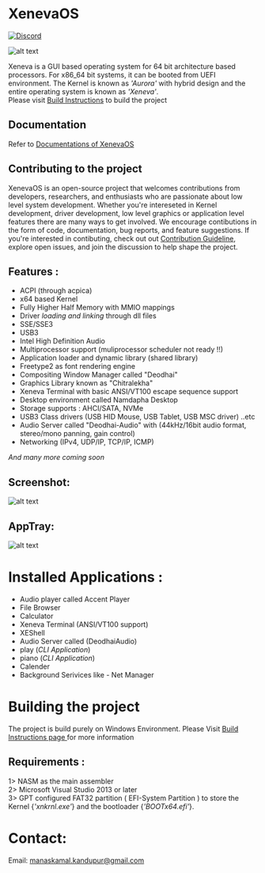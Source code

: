 # XenevaOS
[![Discord](https://img.shields.io/discord/1255326572617924618?label=Discord&logo=discord&style=flat)](https://discord.com/invite/YNsY7hhQ)


![alt text](https://github.com/manaskamal/XenevaOS/blob/master/XeLogo.jpg?raw=true)

Xeneva is a GUI based operating system for 64 bit architecture based processors. For x86_64
bit systems, it can be booted from UEFI environment. The Kernel is known as _'Aurora'_ 
with hybrid design and the entire operating system is known as _'Xeneva'_.<br> Please visit [Build Instructions](Docs/BuildInstructions.md) to build the project

## Documentation
Refer to [Documentations of XenevaOS](Docs/Introduction.md)

## Contributing to the project
XenevaOS is an open-source project that welcomes contributions from developers, researchers, and enthusiasts who are passionate about low level system development. Whether you're intereseted in Kernel development, driver development, low level graphics or application level features there are many ways to get involved. We encourage contibutions in the form of code, documentation, bug reports, and feature suggestions. If you're interested in contibuting, check out out [Contribution Guideline](Docs/Contributing.md), explore open issues, and join the discussion to help shape the project.

## __Features__ :
- ACPI (through acpica)
- x64 based Kernel
- Fully Higher Half Memory with MMIO mappings
- Driver _loading and linking_ through dll files
- SSE/SSE3
- USB3
- Intel High Definition Audio
- Multiprocessor support (muliprocessor scheduler not ready !!)
- Application loader and dynamic library (shared library)
- Freetype2 as font rendering engine
- Compositing Window Manager called "Deodhai"
- Graphics Library known as "Chitralekha"
- Xeneva Terminal with basic ANSI/VT100 escape sequence support
- Desktop environment called Namdapha Desktop
- Storage supports : AHCI/SATA, NVMe
- USB3 Class drivers (USB HID Mouse, USB Tablet, USB MSC driver) ..etc
- Audio Server called "Deodhai-Audio" with 
    (44kHz/16bit audio format, stereo/mono panning, gain control)
- Networking (IPv4, UDP/IP, TCP/IP, ICMP)


_And many more coming soon_

## Screenshot:

![alt text](https://github.com/manaskamal/XenevaOS/blob/master/XenevaV1_1.png?raw=true)

## AppTray:

![alt text](https://github.com/manaskamal/XenevaOS/blob/master/apptray.png?raw=true)

# Installed Applications :

- Audio player called Accent Player
- File Browser
- Calculator
- Xeneva Terminal (ANSI/VT100 support)
- XEShell
- Audio Server called (DeodhaiAudio)
- play (_CLI Application_)
- piano (_CLI Application_)
- Calender 
- Background Serivices like - Net Manager


# Building the project

The project is build purely on Windows Environment. Please Visit [Build Instructions page ](Docs/BuildInstructions.md) for more information


## __Requirements__ : 
1> NASM as the main assembler <br>
2> Microsoft Visual Studio 2013 or later <br>
3> GPT configured FAT32 partition ( EFI-System Partition ) to store 
   the Kernel {_'xnkrnl.exe'_} and the bootloader {_'BOOTx64.efi'_}.

# Contact:

Email: manaskamal.kandupur@gmail.com